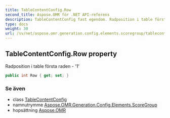 ```yaml
---
title: TableContentConfig.Row
second_title: Aspose.OMR för .NET API-referens
description: TableContentConfig fast egendom. Radposition i table första raden  1
type: docs
weight: 30
url: /sv/net/aspose.omr.generation.config.elements.scoregroup/tablecontentconfig/row/
---
```

## TableContentConfig.Row property

Radposition i table första raden - '1'

```csharp
public int Row { get; set; }
```

### Se även

* class [TableContentConfig](../)
* namnutrymme [Aspose.OMR.Generation.Config.Elements.ScoreGroup](../../tablecontentconfig/)
* hopsättning [Aspose.OMR](../../../)


